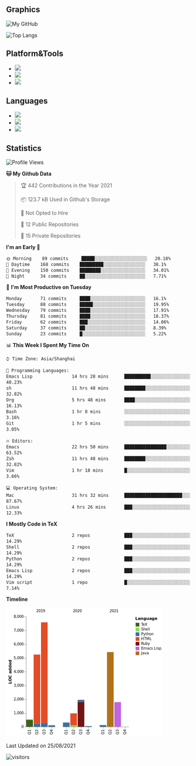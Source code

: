 ## Graphics

![My GitHub](https://github-readme-stats.vercel.app/api?username=SteamedFish&count_private=true&show_icons=true&theme=buefy&include_all_commits=false)

![Top Langs](https://github-readme-stats.vercel.app/api/top-langs/?username=SteamedFish&theme=buefy&hide=ruby&count_private=true&show_icons=true&layout=compact)

## Platform&Tools

* [![](https://img.shields.io/badge/ArchLinux--purple?style=flat-square&logo=ArchLinux)](https://www.archlinux.org/)
* [![](https://img.shields.io/badge/Gentoo-testing-purple?style=flat-square&logo=Gentoo)](https://www.gentoo.org/)
* [![](https://img.shields.io/badge/Doom%20Emacs-28-blue?style=flat-square&logo=Gnu%20emacs&logoColor=white)](https://www.gnu.org/software/emacs/)

## Languages

* [![](https://img.shields.io/badge/-Python-3776AB?style=flat-square&logo=python&logoColor=white)](https://www.python.org/)
* [![](https://img.shields.io/badge/-Bash-00ADD8?style=flat-square&logo=Gnu-bash&logoColor=white)](https://www.gnu.org/software/bash/)
* [![](https://img.shields.io/badge/-Go-00ADD8?style=flat-square&logo=go&logoColor=white)](https://golang.org/)

## Statistics

<!--START_SECTION:waka-->
![Profile Views](http://img.shields.io/badge/Profile%20Views-7-blue)

**🐱 My Github Data** 

> 🏆 442 Contributions in the Year 2021
 > 
> 📦 123.7 kB Used in Github's Storage 
 > 
> 🚫 Not Opted to Hire
 > 
> 📜 12 Public Repositories 
 > 
> 🔑 15 Private Repositories  
 > 
**I'm an Early 🐤** 

```text
🌞 Morning    89 commits     █████░░░░░░░░░░░░░░░░░░░░   20.18% 
🌆 Daytime    168 commits    █████████░░░░░░░░░░░░░░░░   38.1% 
🌃 Evening    150 commits    ████████░░░░░░░░░░░░░░░░░   34.01% 
🌙 Night      34 commits     ██░░░░░░░░░░░░░░░░░░░░░░░   7.71%

```
📅 **I'm Most Productive on Tuesday** 

```text
Monday       71 commits     ████░░░░░░░░░░░░░░░░░░░░░   16.1% 
Tuesday      88 commits     █████░░░░░░░░░░░░░░░░░░░░   19.95% 
Wednesday    79 commits     ████░░░░░░░░░░░░░░░░░░░░░   17.91% 
Thursday     81 commits     ████░░░░░░░░░░░░░░░░░░░░░   18.37% 
Friday       62 commits     ███░░░░░░░░░░░░░░░░░░░░░░   14.06% 
Saturday     37 commits     ██░░░░░░░░░░░░░░░░░░░░░░░   8.39% 
Sunday       23 commits     █░░░░░░░░░░░░░░░░░░░░░░░░   5.22%

```


📊 **This Week I Spent My Time On** 

```text
⌚︎ Time Zone: Asia/Shanghai

💬 Programming Languages: 
Emacs Lisp               14 hrs 28 mins      ██████████░░░░░░░░░░░░░░░   40.23% 
sh                       11 hrs 48 mins      ████████░░░░░░░░░░░░░░░░░   32.82% 
Org                      5 hrs 48 mins       ████░░░░░░░░░░░░░░░░░░░░░   16.13% 
Bash                     1 hr 8 mins         ░░░░░░░░░░░░░░░░░░░░░░░░░   3.16% 
Git                      1 hr 5 mins         ░░░░░░░░░░░░░░░░░░░░░░░░░   3.05%

🔥 Editors: 
Emacs                    22 hrs 50 mins      ████████████████░░░░░░░░░   63.52% 
Zsh                      11 hrs 48 mins      ████████░░░░░░░░░░░░░░░░░   32.82% 
Vim                      1 hr 18 mins        █░░░░░░░░░░░░░░░░░░░░░░░░   3.66%

💻 Operating System: 
Mac                      31 hrs 32 mins      ██████████████████████░░░   87.67% 
Linux                    4 hrs 26 mins       ███░░░░░░░░░░░░░░░░░░░░░░   12.33%

```

**I Mostly Code in TeX** 

```text
TeX                      2 repos             ███░░░░░░░░░░░░░░░░░░░░░░   14.29% 
Shell                    2 repos             ███░░░░░░░░░░░░░░░░░░░░░░   14.29% 
Python                   2 repos             ███░░░░░░░░░░░░░░░░░░░░░░   14.29% 
Emacs Lisp               2 repos             ███░░░░░░░░░░░░░░░░░░░░░░   14.29% 
Vim script               1 repo              █░░░░░░░░░░░░░░░░░░░░░░░░   7.14%

```


**Timeline**

![Chart not found](https://raw.githubusercontent.com/SteamedFish/SteamedFish/master/charts/bar_graph.png) 


 Last Updated on 25/08/2021
<!--END_SECTION:waka-->

![visitors](https://visitor-badge.laobi.icu/badge?page_id=SteamedFish.SteamedFish)
